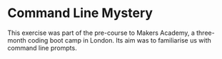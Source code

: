 # Command Line Mystery

This exercise was part of the pre-course to Makers Academy, a three-month coding boot camp in London. Its aim was to familiarise us with command line prompts.